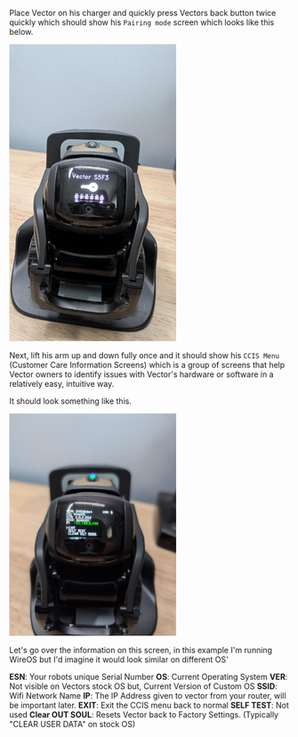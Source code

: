 Place Vector on his charger and quickly press Vectors back button twice quickly which should show his `Pairing mode` screen which looks like this below.

<img src="https://github.com/phatin22/miniature-sniffle/blob/a42a334df97989e63bf7ea712ed63ecbba1787ce/images/Pairing-Mode.jpg" width="300">

Next, lift his arm up and down fully once and it should show his `CCIS Menu` (Customer Care Information Screens) which is a group of screens that help Vector owners to identify issues with Vector's hardware or software in a relatively easy, intuitive way.

It should look something like this.

<img src="https://github.com/phatin22/miniature-sniffle/blob/a42a334df97989e63bf7ea712ed63ecbba1787ce/images/CCIS.jpg" width="300">

Let's go over the information on this screen, in this example I'm running WireOS but I'd imagine it would look similar on different OS'

**ESN**:  Your robots unique Serial Number
**OS**:  Current Operating System 
**VER**: Not visible on Vectors stock OS but, Current Version of Custom OS
**SSID**: Wifi Network Name
**IP**: The IP Address given to vector from your router, will be important later.
**EXIT**: Exit the CCIS menu back to normal
**SELF TEST**: Not used
**Clear OUT SOUL**: Resets Vector back to Factory Settings. (Typically "CLEAR USER DATA" on stock OS)
